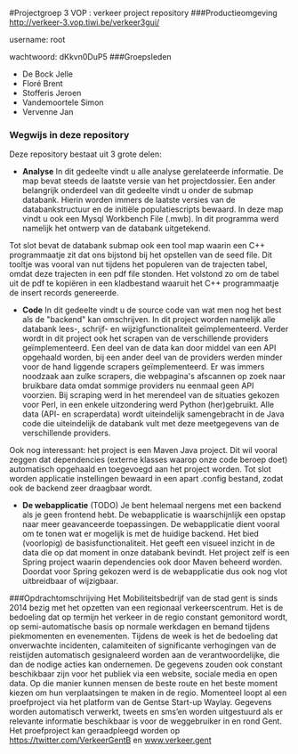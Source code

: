 #Projectgroep 3 VOP : verkeer project repository
###Productieomgeving
http://verkeer-3.vop.tiwi.be/verkeer3gui/

username: root

wachtwoord: dKkvn0DuP5
###Groepsleden

- De Bock Jelle
- Floré Brent
- Stofferis Jeroen
- Vandemoortele Simon 
- Vervenne Jan

### Wegwijs in deze repository
Deze repository bestaat uit 3 grote delen:
* **Analyse** 
In dit gedeelte vindt u alle analyse gerelateerde informatie. De map bevat steeds de laatste versie van het projectdossier. Een ander belangrijk onderdeel van dit gedeelte vindt u onder de submap databank. Hierin worden immers de laatste versies van de databankstructuur en de initiële populatiescripts bewaard. In deze map vindt u ook een Mysql Workbench File (.mwb). In dit programma werd namelijk het ontwerp van de databank uitgetekend. 

Tot slot bevat de databank submap ook een tool map waarin een C++ programmaatje zit dat ons bijstond bij het opstellen van de seed file. Dit tooltje was vooral van nut tijdens het populeren van de trajecten tabel, omdat deze trajecten in een pdf file stonden. Het volstond zo om de tabel uit de pdf te kopiëren in een kladbestand waaruit het C++ programmaatje de insert records genereerde.

* **Code** 
In dit gedeelte vindt u de source code van wat men nog het best als de "backend" kan omschrijven. In dit project worden namelijk alle databank lees-, schrijf- en wijzigfunctionaliteit geïmplementeerd. Verder wordt in dit project ook het scrapen van de verschillende providers geïmplementeerd. Een deel van de data kan door middel van een API opgehaald worden, bij een ander deel van de providers werden minder voor de hand liggende scrapers geïmplementeerd. Er was immers noodzaak aan zulke scrapers, die webpagina's afscannen op zoek naar bruikbare data omdat sommige providers nu eenmaal geen API voorzien. Bij scraping werd in het merendeel van de situaties gekozen voor Perl, in een enkele uitzondering werd Python (her)gebruikt. Alle data (API- en scraperdata) wordt uiteindelijk samengebracht in de Java code die uiteindelijk de databank vult met deze meetgegevens van de verschillende providers.

Ook nog interessant: het project is een Maven Java project. Dit wil vooral zeggen dat dependencies (externe klasses waarop onze code beroep doet) automatisch opgehaald en toegevoegd aan het project worden. Tot slot worden applicatie instellingen bewaard in een apart .config bestand, zodat ook de backend zeer draagbaar wordt.

* **De webapplicatie** (TODO)
Je bent helemaal nergens met een backend als je geen frontend hebt. De webapplicatie is waarschijnlijk een opstap naar meer geavanceerde toepassingen. De webapplicatie dient vooral om te tonen wat er mogelijk is met de huidige backend. Het bied (voorlopig) de basisfunctionaliteit. Het geeft een visueel inzicht in de data die op dat moment in onze databank bevindt. Het project zelf is een Spring project waarin dependencies ook door Maven beheerd worden. Doordat voor Spring gekozen werd is de webapplicatie dus ook nog vlot uitbreidbaar of wijzigbaar.


###Opdrachtomschrijving
Het Mobiliteitsbedrijf van de stad gent is sinds 2014 bezig met het opzetten van een regionaal verkeerscentrum. Het is de bedoeling dat op termijn het verkeer in de regio constant gemonitord wordt, op semi-automatische basis op normale werkdagen en bemand tijdens piekmomenten en evenementen. Tijdens de week is het de bedoeling dat onverwachte incidenten, calamiteiten of significante verhogingen van de reistijden automatisch gesignaleerd worden aan de verantwoordelijke, die dan de nodige acties kan ondernemen. De gegevens zouden ook constant beschikbaar zijn voor het publiek via een website, sociale media en open data. Op die manier kunnen mensen de beste route en het beste moment kiezen om hun verplaatsingen te maken in de regio.
Momenteel loopt al een proefproject via het platform van de Gentse Start-up Waylay. Gegevens worden automatisch verwerkt, tweets en sms’en worden uitgestuurd als er relevante informatie beschikbaar is voor de weggebruiker in en rond Gent. Het proefproject kan geraadpleegd worden op https://twitter.com/VerkeerGentB en www.verkeer.gent 
